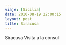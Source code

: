 ```yaml
---
viaje: [Sicilia]
date: 2010-08-19 22:00:15
layout: post
title: Siracusa
---
```

<p>Siracusa Visita a la cónsul</p>
